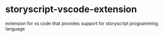 # storyscript-vscode-extension
extension for vs code that provides support for storyscript programming language
